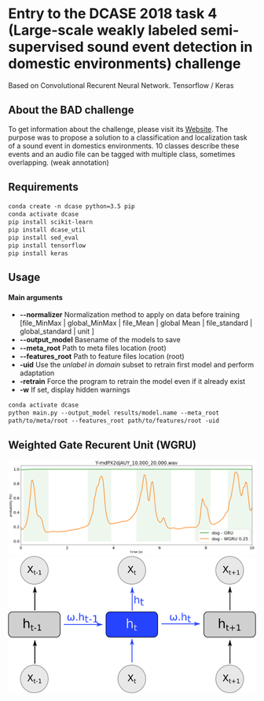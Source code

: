 # Entry to the DCASE 2018 task 4 (Large-scale weakly labeled semi-supervised sound event detection in domestic environments) challenge
Based on Convolutional Recurent Neural Network. Tensorflow / Keras

## About the BAD challenge
To get information about the challenge, please visit its
[Website](http://dcase.community/challenge2018/task-large-scale-weakly-labeled-semi-supervised-sound-event-detection).
The purpose was to propose a solution to a classification and localization task of a sound event in domestics
 environments. 10 classes describe these events and an audio file can be tagged with multiple class, sometimes
 overlapping. (weak annotation)

## Requirements
```
conda create -n dcase python=3.5 pip
conda activate dcase
pip install scikit-learn
pip install dcase_util
pip install sed_eval
pip install tensorflow
pip install keras
```

## Usage
#### Main arguments
 * **--normalizer** Normalization method to apply on data before training [file_MinMax | global_MinMax |
  file_Mean | global Mean | file_standard | global_standard | unit ]
 * **--output_model** Basename of the models to save
 * **--meta_root** Path to meta files location (root)
 * **--features_root** Path to feature files location (root)
 * **-uid** Use the *unlabel in domain* subset to retrain first model and perform adaptation
 * **-retrain** Force the program to retrain the model even if it already exist
 * **-w** If set, display hidden warnings

```
conda activate dcase
python main.py --output_model results/model.name --meta_root path/to/meta/root --features_root path/to/features/root -uid
```


## Weighted Gate Recurent Unit (WGRU)
![alt text](img/gru_wgru_combi.png "Representation WGRU vs GRU") ![alt text](img/WGRU.png "Weight injection in Gate Recurrent Unit (GRU)")

